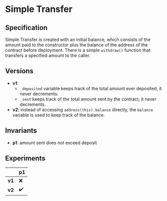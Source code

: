 # Simple Transfer

## Specification
Simple Transfer is created with an initial balance, which consists of the
amount paid to the constructor plus the balance of the address of the contract
before deployment. There is a simple `withdraw()` function that transfers a
specified amount to the caller.

## Versions
- **v1**: 
    - `_deposited` variable keeps track of the total amount ever deposited, it
      never decrements.
    - `_sent` keeps track of the total amount sent by the contract, it never
      decrements.
- **v2**: instead of accessing `address(this).balance` directly, the `balance`
  variable is used to keep track of the balance. 

## Invariants
- **p1**: amount sent does not exceed deposit

## Experiments

|      | p1                 |
| ---- | ------------------ |
|**v1**| :x:                |
|**v2**| :heavy_check_mark: |

